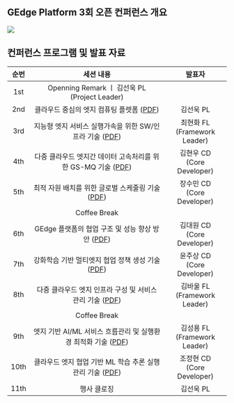 ## GEdge Platform 3회 오픈 컨퍼런스 개요
<p align="left">
  <img src="https://github.com/gedge-platform/docs/blob/main/conference/3rd/images/3rd_conference.jpg">
</p>

## 컨퍼런스 프로그램 및 발표 자료
| 순번 | 세션 내용 | 발표자 |
|:---------------------------------: | :---------------------------------: | :---------------------------------: |
|  1st  | Openning Remark ㅣ 김선욱 PL<BR>(Project Leader) |
|  2nd  | 클라우드 중심의 엣지 컴퓨팅 플렛폼 ([PDF](https://github.com/gedge-platform/docs/blob/main/conference/3rd/presentation/01.김선욱.pdf)) | 김선욱 PL |
|  3rd  | 지능형 엣지 서비스 실행가속을 위한 SW/인프라 기술 ([PDF](https://github.com/gedge-platform/docs/blob/main/conference/3rd/presentation/02.최현화.pdf)) | 최현화 FL<BR>(Framework Leader) |
|  4th  | 다중 클라우드 엣지간 데이터 고속처리를 위한 GS-MQ 기술 ([PDF](https://github.com/gedge-platform/docs/blob/main/conference/3rd/presentation/03.김현우.pdf)) | 김현우 CD<BR>(Core Developer) | 
|  5th  | 최적 자원 배치를 위한 글로벌 스케줄링 기술 ([PDF](https://github.com/gedge-platform/docs/blob/main/conference/3rd/presentation/04.장수민.pdf)) | 장수민 CD<BR>(Core Developer) |
|       |Coffee Break 
|  6th  | GEdge 플랫폼의 협업 구조 및 성능 향상 방안 ([PDF](https://github.com/gedge-platform/docs/blob/main/conference/3rd/presentation/05.김대원.pdf)) | 김대원 CD<BR>(Core Developer) |
|  7th  | 강화학습 기반 멀티엣지 협업 정책 생성 기술 ([PDF](https://github.com/gedge-platform/docs/blob/main/conference/3rd/presentation/06.윤주상.pdf)) | 윤주상 CD <BR>(Core Developer) |
|  8th  | 다중 클라우드 엣지 인프라 구성 및 서비스 관리 기술 ([PDF](https://github.com/gedge-platform/docs/blob/main/conference/3rd/presentation/07.김바울.pdf)) | 김바울 FL<BR>(Framework Leader) |
|       | Coffee Break
|  9th  | 엣지 기반 AI/ML 서비스 흐름관리 및 실행환경 최적화 기술 ([PDF](https://github.com/gedge-platform/docs/blob/main/conference/3rd/presentation/08.김성용.pdf)) | 김성용 FL<BR>(Framework Leader) |
|  10th  | 클라우드 엣지 협업 기반 ML 학습 추론 실행 관리 기술 ([PDF](https://github.com/gedge-platform/docs/blob/main/conference/3rd/presentation/09.조정현.pdf)) | 조정현 CD<BR>(Core Developer) |
| 11th  | 행사 클로징 | 김선욱 PL<BR> |
<BR>
